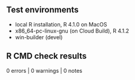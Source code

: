 ## Test environments
* local R installation, R 4.1.0 on MacOS
* x86_64-pc-linux-gnu (on Cloud Build), R 4.1.2
* win-builder (devel)

## R CMD check results

0 errors | 0 warnings | 0 notes


